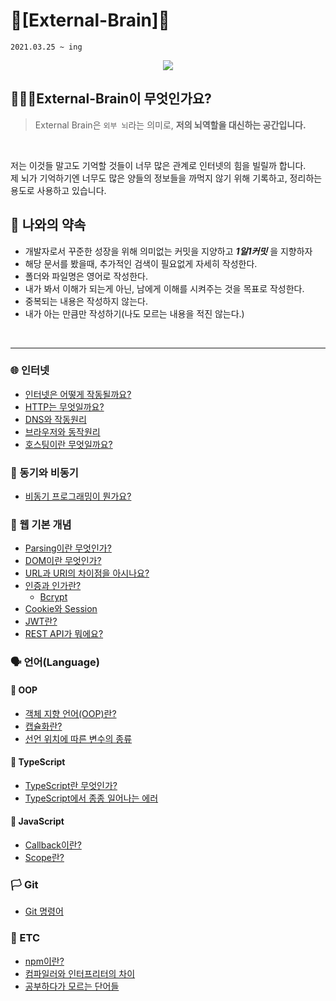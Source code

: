 # 🧠[External-Brain]🧠
`2021.03.25 ~ ing`
<div align="center">
    <img src="https://t1.daumcdn.net/liveboard/ppss/425ad335c5894bcab1a11c4a96577782.JPG">
</div>

## 🙋🏻‍♂️External-Brain이 무엇인가요?
> External Brain은 `외부 뇌`라는 의미로, **저의 뇌역할을 대신하는 공간입니다.**<br>
<br>

저는 이것들 말고도 기억할 것들이 너무 많은 관계로 인터넷의 힘을 빌릴까 합니다.<br>
제 뇌가 기억하기엔 너무도 많은 양들의 정보들을 까먹지 않기 위해 기록하고, 정리하는 용도로 사용하고 있습니다.<br>


## 🤙 나와의 약속
- 개발자로서 꾸준한 성장을 위해 의미없는 커밋을 지양하고 ***1일1커밋*** 을 지향하자
- 해당 문서를 봤을때, 추가적인 검색이 필요없게 자세히 작성한다.
- 폴더와 파일명은 영어로 작성한다.
- 내가 봐서 이해가 되는게 아닌, 남에게 이해를 시켜주는 것을 목표로 작성한다.
- 중복되는 내용은 작성하지 않는다.
- 내가 아는 만큼만 작성하기(나도 모르는 내용을 적진 않는다.)
<br>

---
### 🌐 인터넷
- [인터넷은 어떻게 작동될까요?](Internet/internet/Internet.md)
- [HTTP는 무엇일까요?](Internet/HTTP/http.md)
- [DNS와 작동원리](Internet/DNS/DNS.md)
- [브라우저와 동작원리](Internet/Browser/Browser.md)
- [호스팅이란 무엇일까요?](Internet/Hosting/hosting.md)

### 🚃 동기와 비동기
- [비동기 프로그래밍이 뭔가요?](Async/Async.md)

### 📖 웹 기본 개념
- [Parsing이란 무엇인가?](WEB/Parsing/Parsing.md)
- [DOM이란 무엇인가?](WEB/DOM/DOM.md)
- [URL과 URI의 차이점을 아시나요?](WEB/URI/uri.md)
- [인증과 인가란?](WEB/Auth/auth.md)
    - [Bcrypt](WEB/Auth/Bcrypt.md)
- [Cookie와 Session](WEB/Auth/Save_State/Cookie_Session.md)
- [JWT란?](WEB/Auth/Save_State/JWT.md)
- [REST API가 뭐에요?](WEB/API/REST.md)

### 🗣 언어(Language)
#### 📌 OOP
- [객체 지향 언어(OOP)란?](Language/OOP/OOP.md)
- [캡슐화란?](Language/OOP/Encapsulation.md)
- [선언 위치에 따른 변수의 종류](Language/OOP/variable.md)
#### 📌 TypeScript
- [TypeScript란 무엇인가?](Language/TypeScript/typescript.md)
- [TypeScript에서 종종 일어나는 에러](Language/TypeScript/typescript_error.md)
#### 📌 JavaScript
- [Callback이란?](Language/JavaScript/callback.md)
- [Scope란?](Language/JavaScript/scope.md)

### 🏳 Git
- [Git 명령어](Git/git_command.md)

### 👀 ETC
- [npm이란?](ETC/npm/npm.md)
- [컴파일러와 인터프리터의 차이](ETC/Translation/ITP_CMP.md)
- [공부하다가 모르는 단어들](ETC/word.md)
